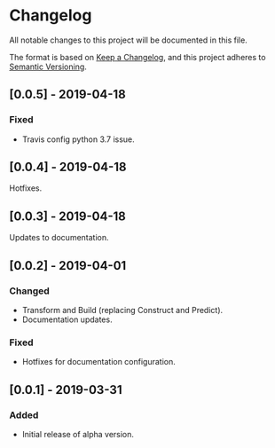 # Changelog
All notable changes to this project will be documented in this file.

The format is based on [Keep a Changelog](https://keepachangelog.com/en/1.0.0/),
and this project adheres to [Semantic Versioning](https://semver.org/spec/v2.0.0.html).

[//]: # (BEGIN)

## \[0.0.5\] - 2019-04-18

### Fixed

- Travis config python 3.7 issue.


## \[0.0.4\] - 2019-04-18

Hotfixes.


## \[0.0.3\] - 2019-04-18

Updates to documentation.


## \[0.0.2\] - 2019-04-01

### Changed

- Transform and Build (replacing Construct and Predict).
- Documentation updates.


### Fixed

- Hotfixes for documentation configuration.


## \[0.0.1\] - 2019-03-31

### Added

- Initial release of alpha version.
